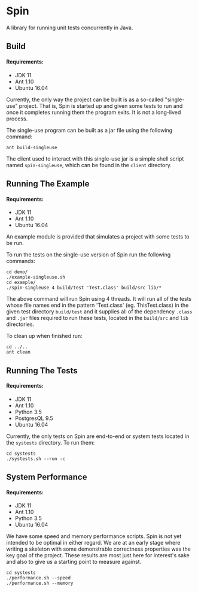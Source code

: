 # Spin

A library for running unit tests concurrently in Java.

## Build

#### Requirements:
- JDK 11
- Ant 1.10
- Ubuntu 16.04

Currently, the only way the project can be built is as a so-called "single-use" project. That is, Spin is started up and given some tests to run and once it completes running them the program exits. It is not a long-lived process.

The single-use program can be built as a jar file using the following command:
 
```shell script
ant build-singleuse
```

The client used to interact with this single-use jar is a simple shell script named `spin-singleuse`, which can be found in the `client` directory.

## Running The Example

#### Requirements:
- JDK 11
- Ant 1.10
- Ubuntu 16.04

An example module is provided that simulates a project with some tests to be run.

To run the tests on the single-use version of Spin run the following commands:

```shell script
cd demo/
./example-singleuse.sh
cd example/
./spin-singleuse 4 build/test 'Test.class' build/src lib/*
```

The above command will run Spin using 4 threads. It will run all of the tests whose file names end in the pattern 'Test.class' (eg. ThisTest.class) in the given test directory `build/test` and it supplies all of the dependency `.class` and `.jar` files required to run these tests, located in the `build/src` and `lib` directories.

To clean up when finished run:

```shell script
cd ../..
ant clean
```

## Running The Tests

#### Requirements:
- JDK 11
- Ant 1.10
- Python 3.5
- PostgresQL 9.5
- Ubuntu 16.04

Currently, the only tests on Spin are end-to-end or system tests located in the `systests` directory. To run them:

```shell script
cd systests
./systests.sh --run -c
```

## System Performance

#### Requirements:
- JDK 11
- Ant 1.10
- Python 3.5
- Ubuntu 16.04

We have some speed and memory performance scripts. Spin is not yet intended to be optimal in either regard. We are at an early stage where writing a skeleton with some demonstrable correctness properties was the key goal of the project. These results are most just here for interest's sake and also to give us a starting point to measure against.

```shell script
cd systests
./performance.sh --speed
./performance.sh --memory
```
